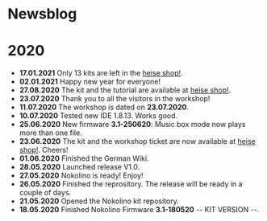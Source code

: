 # Newsblog

# 2020  

* **17.01.2021** Only 13 kits are left in the [heise shop!](https://shop.heise.de/katalog/nokolino-workshop-maker-faire-20).  
* **02.01.2021** Happy new year for everyone! 
* **27.08.2020** The kit and the tutorial are available at [heise shop!](https://shop.heise.de/katalog/nokolino-workshop-maker-faire-20).  
* **23.07.2020** Thank you to all the visitors in the workshop!  
* **11.07.2020** The workshop is dated on **23.07.2020**.  
* **10.07.2020** Tested new IDE 1.8.13. Works good.  
* **25.06.2020** New firmware **3.1-250620**: Music box mode now plays more than one file.   
* **23.06.2020** The kit and the workshop ticket are now available at [heise shop!](https://shop.heise.de/katalog/nokolino-bauset). Cheers!  
* **01.06.2020** Finished the German Wiki.  
* **28.05.2020** Launched release V1.0.  
* **27.05.2020** Nokolino is ready! Enjoy!  
* **26.05.2020** Finished the reprository. The release will be ready in a couple of days.  
* **21.05.2020** Opened the Nokolino kit repository.
* **18.05.2020** Finished Nokolino Firmware **3.1-180520** -- KIT VERSION --.     
